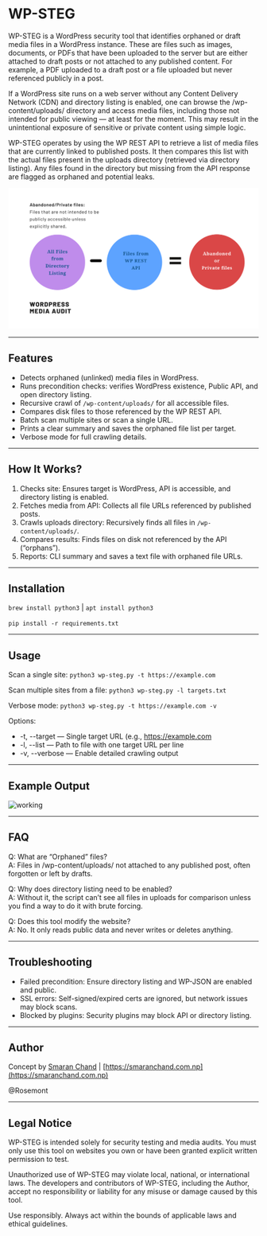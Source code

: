# WP-STEG

WP-STEG is a WordPress security tool that identifies orphaned or draft media files in a WordPress instance. These are files such as images, documents, or PDFs that have been uploaded to the server but are either attached to draft posts or not attached to any published content. For example, a PDF uploaded to a draft post or a file uploaded but never referenced publicly in a post.

If a WordPress site runs on a web server without any Content Delivery Network (CDN) and directory listing is enabled, one can browse the /wp-content/uploads/ directory and access media files, including those not intended for public viewing — at least for the moment. This may result in the unintentional exposure of sensitive or private content using simple logic.

WP-STEG operates by using the WP REST API to retrieve a list of media files that are currently linked to published posts. It then compares this list with the actual files present in the uploads directory (retrieved via directory listing). Any files found in the directory but missing from the API response are flagged as orphaned and potential leaks.

![](https://github.com/smaranchand/wp-steg/blob/main/illustration.svg)

---

## Features

* Detects orphaned (unlinked) media files in WordPress.
* Runs precondition checks: verifies WordPress existence, Public API, and open directory listing.
* Recursive crawl of `/wp-content/uploads/` for all accessible files.
* Compares disk files to those referenced by the WP REST API.
* Batch scan multiple sites or scan a single URL.
* Prints a clear summary and saves the orphaned file list per target.
* Verbose mode for full crawling details.

---

## How It Works?

1. Checks site: Ensures target is WordPress, API is accessible, and directory listing is enabled.
2. Fetches media from API: Collects all file URLs referenced by published posts.
3. Crawls uploads directory: Recursively finds all files in `/wp-content/uploads/`.
4. Compares results: Finds files on disk not referenced by the API (“orphans”).
5. Reports: CLI summary and saves a text file with orphaned file URLs.

---

## Installation

```brew install python3``` | ```apt install python3```

```pip install -r requirements.txt```

---

## Usage

Scan a single site:
```python3 wp-steg.py -t https://example.com```

Scan multiple sites from a file:
```python3 wp-steg.py -l targets.txt```

Verbose mode:
```python3 wp-steg.py -t https://example.com -v```

Options:

* -t, --target — Single target URL (e.g., https://example.com
* -l, --list — Path to file with one target URL per line
* -v, --verbose — Enable detailed crawling output

---

## Example Output
![working](https://github.com/smaranchand/wp-steg/blob/main/working.png)

---

## FAQ

Q: What are “Orphaned” files?<br>
A: Files in /wp-content/uploads/ not attached to any published post, often forgotten or left by drafts.

Q: Why does directory listing need to be enabled?<br>
A: Without it, the script can’t see all files in uploads for comparison unless you find a way to do it with brute forcing.

Q: Does this tool modify the website?<br>
A: No. It only reads public data and never writes or deletes anything.

---

## Troubleshooting

* Failed precondition: Ensure directory listing and WP-JSON are enabled and public.
* SSL errors: Self-signed/expired certs are ignored, but network issues may block scans.
* Blocked by plugins: Security plugins may block API or directory listing.

---

## Author

Concept by [Smaran Chand](https://x.com/smaranchand) | [https://smaranchand.com.np](https://smaranchand.com.np)

@Rosemont


---

## Legal Notice

WP-STEG is intended solely for security testing and media audits. You must only use this tool on websites you own or have been granted explicit written permission to test.

Unauthorized use of WP-STEG may violate local, national, or international laws. The developers and contributors of WP-STEG, including the Author, accept no responsibility or liability for any misuse or damage caused by this tool.

Use responsibly. Always act within the bounds of applicable laws and ethical guidelines.
